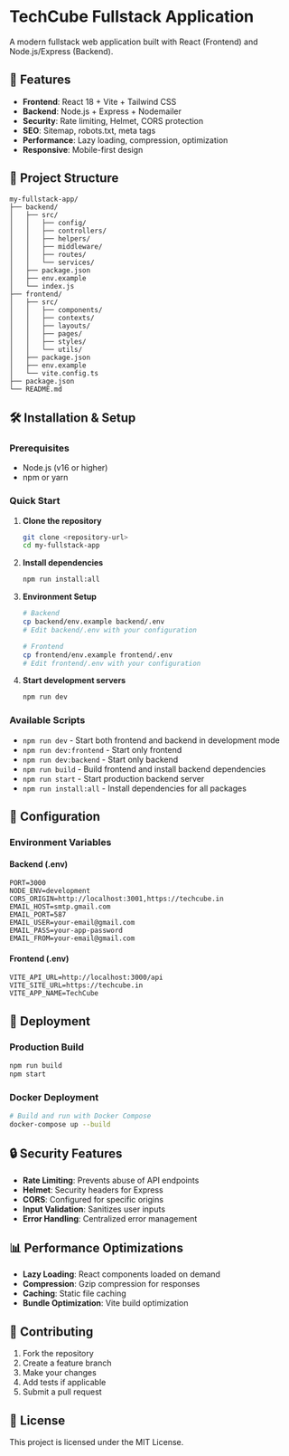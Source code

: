 # TechCube Fullstack Application

A modern fullstack web application built with React (Frontend) and Node.js/Express (Backend).

## 🚀 Features

- **Frontend**: React 18 + Vite + Tailwind CSS
- **Backend**: Node.js + Express + Nodemailer
- **Security**: Rate limiting, Helmet, CORS protection
- **SEO**: Sitemap, robots.txt, meta tags
- **Performance**: Lazy loading, compression, optimization
- **Responsive**: Mobile-first design

## 📁 Project Structure

```
my-fullstack-app/
├── backend/
│   ├── src/
│   │   ├── config/
│   │   ├── controllers/
│   │   ├── helpers/
│   │   ├── middleware/
│   │   ├── routes/
│   │   └── services/
│   ├── package.json
│   ├── env.example
│   └── index.js
├── frontend/
│   ├── src/
│   │   ├── components/
│   │   ├── contexts/
│   │   ├── layouts/
│   │   ├── pages/
│   │   ├── styles/
│   │   └── utils/
│   ├── package.json
│   ├── env.example
│   └── vite.config.ts
├── package.json
└── README.md
```

## 🛠️ Installation & Setup

### Prerequisites
- Node.js (v16 or higher)
- npm or yarn

### Quick Start

1. **Clone the repository**
   ```bash
   git clone <repository-url>
   cd my-fullstack-app
   ```

2. **Install dependencies**
   ```bash
   npm run install:all
   ```

3. **Environment Setup**
   ```bash
   # Backend
   cp backend/env.example backend/.env
   # Edit backend/.env with your configuration
   
   # Frontend
   cp frontend/env.example frontend/.env
   # Edit frontend/.env with your configuration
   ```

4. **Start development servers**
   ```bash
   npm run dev
   ```

### Available Scripts

- `npm run dev` - Start both frontend and backend in development mode
- `npm run dev:frontend` - Start only frontend
- `npm run dev:backend` - Start only backend
- `npm run build` - Build frontend and install backend dependencies
- `npm run start` - Start production backend server
- `npm run install:all` - Install dependencies for all packages

## 🔧 Configuration

### Environment Variables

#### Backend (.env)
```env
PORT=3000
NODE_ENV=development
CORS_ORIGIN=http://localhost:3001,https://techcube.in
EMAIL_HOST=smtp.gmail.com
EMAIL_PORT=587
EMAIL_USER=your-email@gmail.com
EMAIL_PASS=your-app-password
EMAIL_FROM=your-email@gmail.com
```

#### Frontend (.env)
```env
VITE_API_URL=http://localhost:3000/api
VITE_SITE_URL=https://techcube.in
VITE_APP_NAME=TechCube
```

## 🚀 Deployment

### Production Build
```bash
npm run build
npm start
```

### Docker Deployment
```bash
# Build and run with Docker Compose
docker-compose up --build
```

## 🔒 Security Features

- **Rate Limiting**: Prevents abuse of API endpoints
- **Helmet**: Security headers for Express
- **CORS**: Configured for specific origins
- **Input Validation**: Sanitizes user inputs
- **Error Handling**: Centralized error management

## 📊 Performance Optimizations

- **Lazy Loading**: React components loaded on demand
- **Compression**: Gzip compression for responses
- **Caching**: Static file caching
- **Bundle Optimization**: Vite build optimization

## 🤝 Contributing

1. Fork the repository
2. Create a feature branch
3. Make your changes
4. Add tests if applicable
5. Submit a pull request

## 📄 License

This project is licensed under the MIT License. 
